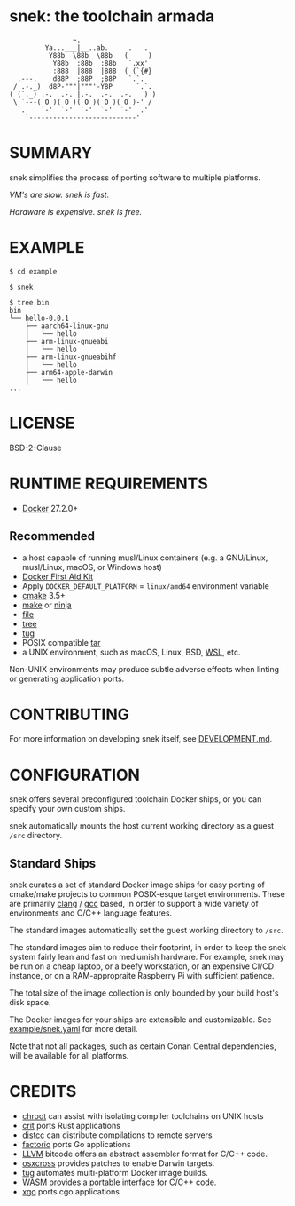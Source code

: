 # snek: the toolchain armada

```text
                ~.
         Ya...___|__..ab.     .   .
          Y88b  \88b  \88b   (     )
           Y88b  :88b  :88b   `.xx'
           :888  |888  |888  ( (`{#}
  .---.    d88P  ;88P  ;88P   `.`.
 / .-._)  d8P-"""|"""'-Y8P      `.`.
( (`._) .-.  .-. |.-.  .-.  .-.   ) )
 \ `---( O )( O )( O )( O )( O )-' /
  `.    `-'  `-'  `-'  `-'  `-'  .'
    `---------------------------'
```

# SUMMARY

snek simplifies the process of porting software to multiple platforms.

_VM's are slow. snek is fast._

_Hardware is expensive. snek is free._

# EXAMPLE

```console
$ cd example

$ snek

$ tree bin
bin
└── hello-0.0.1
    ├── aarch64-linux-gnu
    │   └── hello
    ├── arm-linux-gnueabi
    │   └── hello
    ├── arm-linux-gnueabihf
    │   └── hello
    ├── arm64-apple-darwin
    │   └── hello
...
```

# LICENSE

BSD-2-Clause

# RUNTIME REQUIREMENTS

* [Docker](https://www.docker.com/) 27.2.0+

## Recommended

* a host capable of running musl/Linux containers (e.g. a GNU/Linux, musl/Linux, macOS, or Windows host)
* [Docker First Aid Kit](https://github.com/mcandre/docker-first-aid-kit)
* Apply `DOCKER_DEFAULT_PLATFORM` = `linux/amd64` environment variable
* [cmake](https://cmake.org/) 3.5+
* [make](https://pubs.opengroup.org/onlinepubs/9699919799/utilities/make.html) or [ninja](https://ninja-build.org/)
* [file](https://linux.die.net/man/1/file)
* [tree](https://linux.die.net/man/1/tree)
* [tug](https://github.com/mcandre/tug)
* POSIX compatible [tar](https://pubs.opengroup.org/onlinepubs/7908799/xcu/tar.html)
* a UNIX environment, such as macOS, Linux, BSD, [WSL](https://learn.microsoft.com/en-us/windows/wsl/), etc.

Non-UNIX environments may produce subtle adverse effects when linting or generating application ports.

# CONTRIBUTING

For more information on developing snek itself, see [DEVELOPMENT.md](DEVELOPMENT.md).

# CONFIGURATION

snek offers several preconfigured toolchain Docker ships, or you can specify your own custom ships.

snek automatically mounts the host current working directory as a guest `/src` directory.

## Standard Ships

snek curates a set of standard Docker image ships for easy porting of cmake/make projects to common POSIX-esque target environments. These are primarily [clang](https://clang.llvm.org/) / [gcc](https://gcc.gnu.org/) based, in order to support a wide variety of environments and C/C++ language features.

The standard images automatically set the guest working directory to `/src`.

The standard images aim to reduce their footprint, in order to keep the snek system fairly lean and fast on mediumish hardware. For example, snek may be run on a cheap laptop, or a beefy workstation, or an expensive CI/CD instance, or on a RAM-appropraite Raspberry Pi with sufficient patience.

The total size of the image collection is only bounded by your build host's disk space.

The Docker images for your ships are extensible and customizable. See [example/snek.yaml](example/snek.yaml) for more detail.

Note that not all packages, such as certain Conan Central dependencies, will be available for all platforms.

# CREDITS

* [chroot](https://en.wikipedia.org/wiki/Chroot) can assist with isolating compiler toolchains on UNIX hosts
* [crit](https://github.com/mcandre/crit) ports Rust applications
* [distcc](https://distcc.github.io/) can distribute compilations to remote servers
* [factorio](https://github.com/mcandre/factorio) ports Go applications
* [LLVM](https://llvm.org/) bitcode offers an abstract assembler format for C/C++ code.
* [osxcross](https://github.com/tpoechtrager/osxcross) provides patches to enable Darwin targets.
* [tug](https://github.com/mcandre/tug) automates multi-platform Docker image builds.
* [WASM](https://webassembly.org/) provides a portable interface for C/C++ code.
* [xgo](https://github.com/crazy-max/xgo) ports cgo applications
